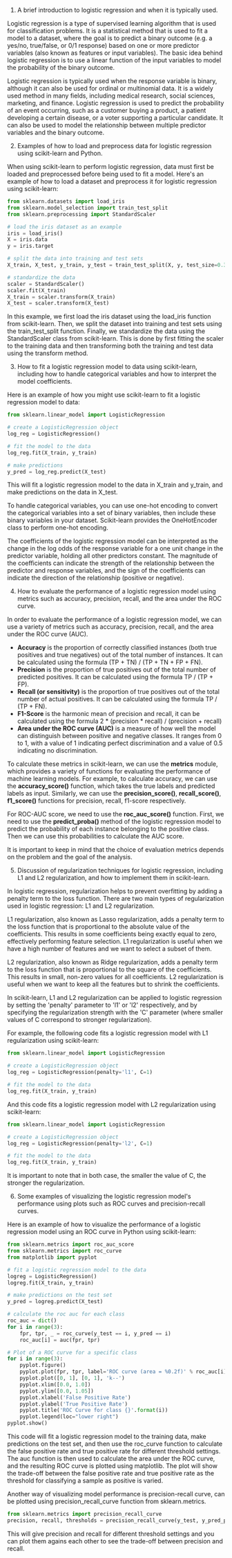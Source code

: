 1. A brief introduction to logistic regression and when it is typically used.

Logistic regression is a type of supervised learning algorithm that is used for classification problems. It is a statistical method that is used to fit a model to a dataset, where the goal is to predict a binary outcome (e.g. a yes/no, true/false, or 0/1 response) based on one or more predictor variables (also known as features or input variables). The basic idea behind logistic regression is to use a linear function of the input variables to model the probability of the binary outcome.

Logistic regression is typically used when the response variable is binary, although it can also be used for ordinal or multinomial data. It is a widely used method in many fields, including medical research, social sciences, marketing, and finance. Logistic regression is used to predict the probability of an event occurring, such as a customer buying a product, a patient developing a certain disease, or a voter supporting a particular candidate. It can also be used to model the relationship between multiple predictor variables and the binary outcome.

2. Examples of how to load and preprocess data for logistic regression using scikit-learn and Python.

When using scikit-learn to perform logistic regression, data must first be loaded and preprocessed before being used to fit a model. Here's an example of how to load a dataset and preprocess it for logistic regression using scikit-learn: 


```python
from sklearn.datasets import load_iris
from sklearn.model_selection import train_test_split
from sklearn.preprocessing import StandardScaler

# load the iris dataset as an example
iris = load_iris()
X = iris.data
y = iris.target

# split the data into training and test sets
X_train, X_test, y_train, y_test = train_test_split(X, y, test_size=0.3, random_state=0)

# standardize the data
scaler = StandardScaler()
scaler.fit(X_train)
X_train = scaler.transform(X_train)
X_test = scaler.transform(X_test)
```

In this example, we first load the iris dataset using the load_iris function from scikit-learn. Then, we split the dataset into training and test sets using the train_test_split function. Finally, we standardize the data using the StandardScaler class from scikit-learn. This is done by first fitting the scaler to the training data and then transforming both the training and test data using the transform method.


3. How to fit a logistic regression model to data using scikit-learn, including how to handle categorical variables and how to interpret the model coefficients.

Here is an example of how you might use scikit-learn to fit a logistic regression model to data:

```python
from sklearn.linear_model import LogisticRegression

# create a LogisticRegression object
log_reg = LogisticRegression()

# fit the model to the data
log_reg.fit(X_train, y_train)

# make predictions
y_pred = log_reg.predict(X_test)
```

This will fit a logistic regression model to the data in X_train and y_train, and make predictions on the data in X_test.

To handle categorical variables, you can use one-hot encoding to convert the categorical variables into a set of binary variables, then include these binary variables in your dataset. Scikit-learn provides the OneHotEncoder class to perform one-hot encoding.

The coefficients of the logistic regression model can be interpreted as the change in the log odds of the response variable for a one unit change in the predictor variable, holding all other predictors constant. The magnitude of the coefficients can indicate the strength of the relationship between the predictor and response variables, and the sign of the coefficients can indicate the direction of the relationship (positive or negative).


4. How to evaluate the performance of a logistic regression model using metrics such as accuracy, precision, recall, and the area under the ROC curve.

In order to evaluate the performance of a logistic regression model, we can use a variety of metrics such as accuracy, precision, recall, and the area under the ROC curve (AUC).

- **Accuracy** is the proportion of correctly classified instances (both true positives and true negatives) out of the total number of instances. It can be calculated using the formula (TP + TN) / (TP + TN + FP + FN).
- **Precision** is the proportion of true positives out of the total number of predicted positives. It can be calculated using the formula TP / (TP + FP).
- **Recall (or sensitivity)** is the proportion of true positives out of the total number of actual positives. It can be calculated using the formula TP / (TP + FN).
- **F1-Score** is the harmonic mean of precision and recall, it can be calculated using the formula 2 * (precision * recall) / (precision + recall)
- **Area under the ROC curve (AUC)** is a measure of how well the model can distinguish between positive and negative classes. It ranges from 0 to 1, with a value of 1 indicating perfect discrimination and a value of 0.5 indicating no discrimination.

To calculate these metrics in scikit-learn, we can use the **metrics** module, which provides a variety of functions for evaluating the performance of machine learning models. For example, to calculate accuracy, we can use the **accuracy_score()** function, which takes the true labels and predicted labels as input. Similarly, we can use the **precision_score()**, **recall_score()**, **f1_score()** functions for precision, recall, f1-score respectively.

For ROC-AUC score, we need to use the **roc_auc_score()** function. First, we need to use the **predict_proba()** method of the logistic regression model to predict the probability of each instance belonging to the positive class. Then we can use this probabilities to calculate the AUC score.

It is important to keep in mind that the choice of evaluation metrics depends on the problem and the goal of the analysis.

5. Discussion of regularization techniques for logistic regression, including L1 and L2 regularization, and how to implement them in scikit-learn.

In logistic regression, regularization helps to prevent overfitting by adding a penalty term to the loss function. There are two main types of regularization used in logistic regression: L1 and L2 regularization.

L1 regularization, also known as Lasso regularization, adds a penalty term to the loss function that is proportional to the absolute value of the coefficients. This results in some coefficients being exactly equal to zero, effectively performing feature selection. L1 regularization is useful when we have a high number of features and we want to select a subset of them.

L2 regularization, also known as Ridge regularization, adds a penalty term to the loss function that is proportional to the square of the coefficients. This results in small, non-zero values for all coefficients. L2 regularization is useful when we want to keep all the features but to shrink the coefficients.

In scikit-learn, L1 and L2 regularization can be applied to logistic regression by setting the 'penalty' parameter to 'l1' or 'l2' respectively, and by specifying the regularization strength with the 'C' parameter (where smaller values of C correspond to stronger regularization).

For example, the following code fits a logistic regression model with L1 regularization using scikit-learn:

```python
from sklearn.linear_model import LogisticRegression

# create a LogisticRegression object
log_reg = LogisticRegression(penalty='l1', C=1)

# fit the model to the data
log_reg.fit(X_train, y_train)
```

And this code fits a logistic regression model with L2 regularization using scikit-learn:
```python
from sklearn.linear_model import LogisticRegression

# create a LogisticRegression object
log_reg = LogisticRegression(penalty='l2', C=1)

# fit the model to the data
log_reg.fit(X_train, y_train)
```
It is important to note that in both case, the smaller the value of C, the stronger the regularization.

6. Some examples of visualizing the logistic regression model's performance using plots such as ROC curves and precision-recall curves.

Here is an example of how to visualize the performance of a logistic regression model using an ROC curve in Python using scikit-learn:

```python
from sklearn.metrics import roc_auc_score
from sklearn.metrics import roc_curve
from matplotlib import pyplot

# fit a logistic regression model to the data
logreg = LogisticRegression()
logreg.fit(X_train, y_train)

# make predictions on the test set
y_pred = logreg.predict(X_test)

# calculate the roc auc for each class
roc_auc = dict()
for i in range(3):
    fpr, tpr, _ = roc_curve(y_test == i, y_pred == i)
    roc_auc[i] = auc(fpr, tpr)

# Plot of a ROC curve for a specific class
for i in range(3):
    pyplot.figure()
    pyplot.plot(fpr, tpr, label='ROC curve (area = %0.2f)' % roc_auc[i])
    pyplot.plot([0, 1], [0, 1], 'k--')
    pyplot.xlim([0.0, 1.0])
    pyplot.ylim([0.0, 1.05])
    pyplot.xlabel('False Positive Rate')
    pyplot.ylabel('True Positive Rate')
    pyplot.title('ROC Curve for class {}'.format(i))
    pyplot.legend(loc="lower right")
pyplot.show()

```

This code will fit a logistic regression model to the training data, make predictions on the test set, and then use the roc_curve function to calculate the false positive rate and true positive rate for different threshold settings. The auc function is then used to calculate the area under the ROC curve, and the resulting ROC curve is plotted using matplotlib. The plot will show the trade-off between the false positive rate and true positive rate as the threshold for classifying a sample as positive is varied.

Another way of visualizing model performance is precision-recall curve, can be plotted using precision_recall_curve function from sklearn.metrics.
```python
from sklearn.metrics import precision_recall_curve
precision, recall, thresholds = precision_recall_curve(y_test, y_pred_proba)
```

This will give precision and recall for different threshold settings and you can plot them agains each other to see the trade-off between precision and recall.

